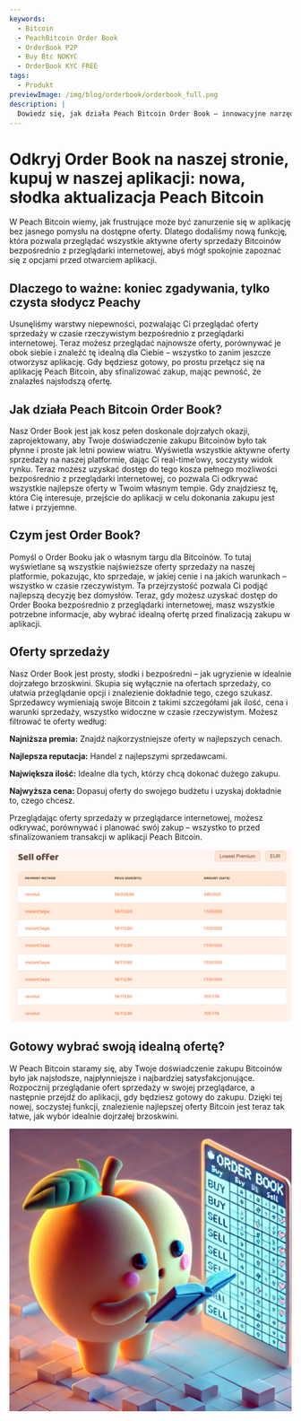 ```yaml
---
keywords:
  - Bitcoin
  - PeachBitcoin Order Book
  - OrderBook P2P
  - Buy Btc NOKYC
  - OrderBook KYC FREE
tags:
  - Produkt
previewImage: /img/blog/orderbook/orderbook_full.png
description: |
  Dowiedz się, jak działa Peach Bitcoin Order Book – innowacyjne narzędzie do szybkiego, bezpiecznego i anonimowego zakupu Bitcoinów. Wykorzystaj unikalne ustawienia z ofertami wyłącznie sprzedaży, aby znaleźć idealną ofertę na podstawie swojej metody płatności i preferencji.
---
```


# Odkryj Order Book na naszej stronie, kupuj w naszej aplikacji: nowa, słodka aktualizacja Peach Bitcoin
W Peach Bitcoin wiemy, jak frustrujące może być zanurzenie się w aplikację bez jasnego pomysłu na dostępne oferty. Dlatego dodaliśmy nową funkcję, która pozwala przeglądać wszystkie aktywne oferty sprzedaży Bitcoinów bezpośrednio z przeglądarki internetowej, abyś mógł spokojnie zapoznać się z opcjami przed otwarciem aplikacji.

## Dlaczego to ważne: koniec zgadywania, tylko czysta słodycz Peachy
Usunęliśmy warstwy niepewności, pozwalając Ci przeglądać oferty sprzedaży w czasie rzeczywistym bezpośrednio z przeglądarki internetowej. Teraz możesz przeglądać najnowsze oferty, porównywać je obok siebie i znaleźć tę idealną dla Ciebie – wszystko to zanim jeszcze otworzysz aplikację. Gdy będziesz gotowy, po prostu przełącz się na aplikację Peach Bitcoin, aby sfinalizować zakup, mając pewność, że znalazłeś najsłodszą ofertę.

## Jak działa Peach Bitcoin Order Book?
Nasz Order Book jest jak kosz pełen doskonale dojrzałych okazji, zaprojektowany, aby Twoje doświadczenie zakupu Bitcoinów było tak płynne i proste jak letni powiew wiatru. Wyświetla wszystkie aktywne oferty sprzedaży na naszej platformie, dając Ci real-time’owy, soczysty widok rynku. Teraz możesz uzyskać dostęp do tego kosza pełnego możliwości bezpośrednio z przeglądarki internetowej, co pozwala Ci odkrywać wszystkie najlepsze oferty w Twoim własnym tempie. Gdy znajdziesz tę, która Cię interesuje, przejście do aplikacji w celu dokonania zakupu jest łatwe i przyjemne.

## Czym jest Order Book?
Pomyśl o Order Booku jak o własnym targu dla Bitcoinów. To tutaj wyświetlane są wszystkie najświeższe oferty sprzedaży na naszej platformie, pokazując, kto sprzedaje, w jakiej cenie i na jakich warunkach – wszystko w czasie rzeczywistym. Ta przejrzystość pozwala Ci podjąć najlepszą decyzję bez domysłów. Teraz, gdy możesz uzyskać dostęp do Order Booka bezpośrednio z przeglądarki internetowej, masz wszystkie potrzebne informacje, aby wybrać idealną ofertę przed finalizacją zakupu w aplikacji.

## Oferty sprzedaży
Nasz Order Book jest prosty, słodki i bezpośredni – jak ugryzienie w idealnie dojrzałego brzoskwini. Skupia się wyłącznie na ofertach sprzedaży, co ułatwia przeglądanie opcji i znalezienie dokładnie tego, czego szukasz. Sprzedawcy wymieniają swoje Bitcoin z takimi szczegółami jak ilość, cena i warunki sprzedaży, wszystko widoczne w czasie rzeczywistym. Możesz filtrować te oferty według:

**Najniższa premia:** Znajdź najkorzystniejsze oferty w najlepszych cenach.

**Najlepsza reputacja:** Handel z najlepszymi sprzedawcami.

**Największa ilość:** Idealne dla tych, którzy chcą dokonać dużego zakupu.

**Najwyższa cena:** Dopasuj oferty do swojego budżetu i uzyskaj dokładnie to, czego chcesz.

Przeglądając oferty sprzedaży w przeglądarce internetowej, możesz odkrywać, porównywać i planować swój zakup – wszystko to przed sfinalizowaniem transakcji w aplikacji Peach Bitcoin.

![](/img/blog/orderbook/orderbook.png)

## Gotowy wybrać swoją idealną ofertę?
W Peach Bitcoin staramy się, aby Twoje doświadczenie zakupu Bitcoinów było jak najsłodsze, najpłynniejsze i najbardziej satysfakcjonujące. Rozpocznij przeglądanie ofert sprzedaży w swojej przeglądarce, a następnie przejdź do aplikacji, gdy będziesz gotowy do zakupu. Dzięki tej nowej, soczystej funkcji, znalezienie najlepszej oferty Bitcoin jest teraz tak łatwe, jak wybór idealnie dojrzałej brzoskwini.

![](/img/blog/orderbook/kycfree.png)
